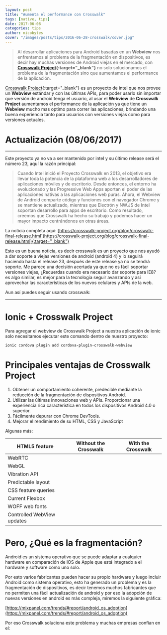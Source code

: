 ```yaml
---
layout: post
title: "Aumenta el performance con Crosswalk"
tags: [native, tips]  
date: 2017-06-08
categories: tips
author: nicobytes
cover: "/images/posts/tips/2016-06-28-crosswalk/cover.jpg"
---
```


> Al desarrollar aplicaciones para Android basadas en un **Webview** nos enfrentamos al problema de la fragmentación en dispositivos, es decir hay muchas versiones de Android viejas en el mercado, con **[Crosswalk Project](https://crosswalk-project.org/){:target="_blank"}** no solo solucionamos el problema de la fragmentación sino que aumentamos el performance de la aplicación.

<amp-img width="1746" height="934" layout="responsive" src="/images/posts/tips/2016-06-28-crosswalk/cover.jpg" alt="crosswalk"></amp-img>

[Crosswalk Project](https://crosswalk-project.org/){:target="_blank"} es un proyecto de intel que nos provee un **Webview** estándar y con las últimas APIs, para poder usarlo sin importar que versión de android tenga el usuario, al usar el **Webview** de **Crosswalk Project** aumentamos el performance de la aplicación ya que tiene un **Webview** mucho mas optimo para correr las aplicaciones, brindando una buena experiencia tanto para usuarios con versiones viejas como para versiones actuales.

# Actualización (08/06/2017)
<hr/>

Este proyecto ya no va a ser mantenido por intel y su último release será el número 23, aquí la razón principal:
 
> Cuando Intel inició el Proyecto Crosswalk en 2013, el objetivo era llevar toda la potencia de la plataforma web a los desarrolladores de aplicaciones móviles y de escritorio. Desde entonces, el entorno ha evolucionado y las Progressive Web Apps aportan el poder de las aplicaciones nativas a las aplicaciones web puras. Ahora, el Webview de Android comparte código y funciones con el navegador Chrome y se mantiene actualizado, mientras que Electrón y NW.JS de Intel soportan desarrollo para apps de escritorio. Como resultado, creemos que Crosswalk ha hecho su trabajo y podemos hacer un mayor impacto centrándonos en otras áreas.
 
La noticia completa aqui: [https://crosswalk-project.org/blog/crosswalk-final-release.html](https://crosswalk-project.org/blog/crosswalk-final-release.html){:target="_blank"} 
 
Esto es un buena noticia, es decir crosswalk es un proyecto que nos ayudó a dar soporte a viejas versiones de android (android 4) y lo seguirá haciendo hasta el release 23, después de este release ya no se tendrá soporte. Me parece una decisión acertada ya que no es fácil soportar versiones viejas, ¿Recuerdas cuando era necesario dar soporte para IE8? es algo similar, es mejor para la tecnología seguir avanzando y así aprovechar las características de los nuevos celulares y APIs de la web.


Aun así puedes seguir usando crosswalk:
 
<hr/>

# Ionic + Crosswalk Project

Para agregar el webview de Crosswalk Project a nuestra aplicación de ionic solo necesitamos ejecutar este comando dentro de nuestro proyecto:

```
ionic cordova plugin add cordova-plugin-crosswalk-webview
```

# Principales ventajas de Crosswalk Project

1. Obtener un comportamiento coherente, predecible mediante la reducción de la fragmentación de dispositivos Android.
1. Utilizar las últimas innovaciones web y APIs. Proporcionar una experiencia rica característica en todos los dispositivos Android 4.0 o superior.
1. Fácilmente depurar con Chrome DevTools.
1. Mejorar el rendimiento de su HTML, CSS y JavaScript

Algunas más:

<div class="table-responsive">
  <table class="table table-condensed">
    <thead> 
      <tr>
        <th>HTML5 feature</th> 
        <th>Without the Crosswalk</th> 
        <th>With the Crosswalk</th> 
      </tr> 
    </thead>
    <tbody>
      <tr>
        <td>WebRTC </td>
        <td><div class="icon icon-android-close"></div></td> 
        <td><div class="icon icon-android-done"></div></td>
      </tr>
      <tr>
        <td>WebGL</td>
        <td><div class="icon icon-android-close"></div></td> 
        <td><div class="icon icon-android-done"></div></td>
      </tr>
      <tr>
        <td>Vibration API</td>
        <td><div class="icon icon-android-close"></div></td> 
        <td><div class="icon icon-android-done"></div></td>
      </tr>
      <tr>
        <td>Predictable layout</td>
        <td><div class="icon icon-android-close"></div></td> 
        <td><div class="icon icon-android-done"></div></td>
      </tr>
      <tr>
        <td>CSS feature queries</td>
        <td><div class="icon icon-android-close"></div></td> 
        <td><div class="icon icon-android-done"></div></td>
      </tr>
      <tr>
        <td>Current Flexbox</td>
        <td><div class="icon icon-android-close"></div></td> 
        <td><div class="icon icon-android-done"></div></td>
      </tr>
      <tr>
        <td>WOFF web fonts</td>
        <td><div class="icon icon-android-close"></div></td> 
        <td><div class="icon icon-android-done"></div></td>
      </tr>
      <tr>
        <td>Controlled WebView updates</td>
        <td><div class="icon icon-android-close"></div></td> 
        <td><div class="icon icon-android-done"></div></td>
      </tr>
    </tbody>
  </table>
</div>

# Pero, ¿Qué es la fragmentación?

Android es un sistema operativo que se puede adaptar a cualquier hardware en comparación de IOS de Apple que está integrado a el hardware y software como uno solo. 

Por esto varios fabricantes pueden hacer su propio hardware y luego incluir Android como sistema operativo, esto ha generado un problema y es la fragmentación de dispositivos, es decir tenemos muchos fabricantes que no permiten una fácil actualización de android y por eso la adopción de nuevas versiones en android es más compleja, miremos la siguiente gráfica:

<amp-img width="1046" height="589" layout="responsive" src="http://i.imgur.com/uxiY1ij.png" alt="crosswalk"></amp-img>

[https://mixpanel.com/trends/#report/android_os_adoption](https://mixpanel.com/trends/#report/android_os_adoption)

Por eso Crosswalk soluciona este problema y muchas empresas confían en el:

<amp-img width="1091" height="436" layout="responsive" src="http://i.imgur.com/YGjGovL.png" alt="crosswalk"></amp-img>
